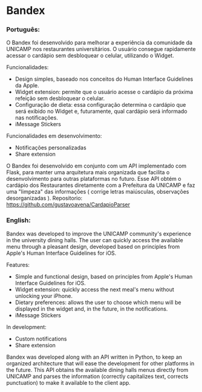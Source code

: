 #  Bandex

### Português:

O Bandex foi desenvolvido para melhorar a experiência da comunidade da UNICAMP nos restaurantes universitários.
O usuário consegue rapidamente acessar o cardápio sem desbloquear o celular, utilizando o Widget.

Funcionalidades:
- Design simples, baseado nos conceitos do Human Interface Guidelines da Apple.
- Widget extension: permite que o usuário acesse o cardápio da próxima refeição sem desbloquear o celular.
- Configuração de dieta: essa configuração determina o cardápio que será exibido no Widget e, futuramente, qual cardápio será informado nas notificações.
- iMessage Stickers

Funcionalidades em desenvolvimento:
- Notificações personalizadas
- Share extension


O Bandex foi desenvolvido em conjunto com um API implementado com Flask, para manter uma arquitetura mais organizada que facilita o desenvolvimento para outras plataformas no futuro. Esse API obtém o cardápio dos Restaurantes diretamente com a Prefeitura da UNICAMP e faz uma "limpeza" das informações ( corrige letras maiúsculas, observações desorganizadas ).
Repositorio: https://github.com/gustavoavena/CardapioParser


### English:

Bandex was developed to improve the UNICAMP community's experience in the university dining halls. The user can quickly access the available menu through a pleasant design, developed based on principles from Apple's Human Interface Guidelines for iOS.

Features:
- Simple and functional design, based on principles from Apple's Human Interface Guidelines for iOS.
- Widget extension: quickly access the next meal's menu without unlocking your iPhone.
- Dietary preferences: allows the user to choose which menu will be displayed in the widget and, in the future, in the notifications.
- iMessage Stickers

In development:
- Custom notifications
- Share extension

Bandex was developed along with an API written in Python, to keep an organized architecture that will ease the development for other platforms in the future. This API obtains the available dining halls menus directly from UNICAMP and parses the information (correctly capitalizes text, corrects punctuation)  to make it available to the client app.


